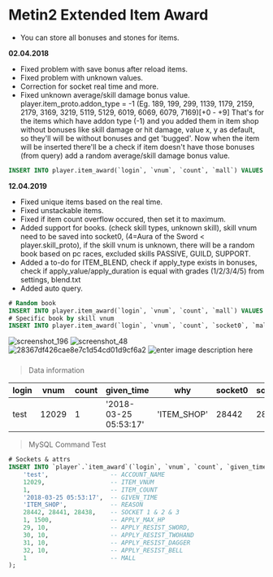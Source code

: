 
# Metin2 Extended Item Award
- You can store all bonuses and stones for items.

**02.04.2018**
- Fixed problem with save bonus after reload <cache> items.
- Fixed problem with unknown values.
- Correction for socket real time and more.
- Fixed unknown average/skill damage bonus value.
player.item_proto.addon_type = -1 (Eg. 189, 199, 299, 1139, 1179, 2159, 2179, 3169, 3219, 5119, 5129, 6019, 6069, 6079, 7169)[+0 - +9]
That's for the items which have addon type (-1) and you added them in item shop without bonuses like skill damage or hit damage,
value x, y as default, so they'll will be without bonuses and get 'bugged'.
Now when the item will be inserted there'll be a check if item doesn't have those bonuses (from query) add a random average/skill damage bonus value.
```sql
INSERT INTO player.item_award(`login`, `vnum`, `count`, `mall`) VALUES ('account', 189, 1, 1); 
```

**12.04.2019**
- Fixed unique items based on the real time.
- Fixed unstackable items.
- Fixed if item count overflow occured, then set it to maximum.
- Added support for books. (check skill types, unknown skill), skill vnum need to be saved into socket0, (4=Aura of the Sword < player.skill_proto), if the skill vnum is unknown, there will be a random book based on pc races, excluded skills PASSIVE, GUILD, SUPPORT.
- Added a to-do for ITEM_BLEND, check if apply_type exists in bonuses, check if apply_value/apply_duration is equal with grades (1/2/3/4/5) from settings, blend.txt
- Added auto query.
 
```sql
# Random book
INSERT INTO player.item_award(`login`, `vnum`, `count`, `mall`) VALUES ('account', 50300, 1, 1); 
# Specific book by skill vnum
INSERT INTO player.item_award(`login`, `vnum`, `count`, `socket0`, `mall`) VALUES ('account', 50300, 1, 4, 1);
```

![screenshot_196](https://user-images.githubusercontent.com/17238102/37860642-581cde84-2f32-11e8-9f1e-36cc2eef695d.png) ![screenshot_48](https://user-images.githubusercontent.com/17238102/38222896-611fc684-36f0-11e8-8535-26bf5fcef867.png)
![28367df426cae8e7c1d54cd01d9cf6a2](https://user-images.githubusercontent.com/17238102/38222908-7074939e-36f0-11e8-8d09-1027396185f9.gif) ![enter image description here](https://i.gyazo.com/5cf81572ee8fb081e9515634a3d65566.gif)

###

> Data information

| login		| vnum		| count		| given_time			| why			| socket0	| socket1	| socket2	| attrtype0	| attrvalue0	| attrtype1	| attrvalue1	| attrtype2	| attrvalue2	| attrtype3	| attrvalue3	| attrtype4	| attrvalue4	| attrtype5	| attrvalue5	| attrtype6	| attrvalue6	| mall	|
| ---      	| ---		| ---       | ------------------	| ---       	| ---		| ---		| ---		| ---		| ---			| ---		| ---			| ---		| ---			| ---		| ---			| ---		| ---			| ---		| ---			| ---		| ---			| ---	|
| test		| 12029		| 1 		| '2018-03-25 05:53:17'	| 'ITEM_SHOP' 	| 28442 	| 28441 	| 28438 	| 1 		| 1500 			| 29		| 10 			| 30 		| 10 			| 31		| 10			| 32		| 10			| 0			| 0				| 0			| 0 			| 1 	|

> MySQL Command Test
```sql
# Sockets & attrs
INSERT INTO `player`.`item_award`(`login`, `vnum`, `count`, `given_time`, `why`, `socket0`, `socket1`, `socket2`, `attrtype0`, `attrvalue0`, `attrtype1`, `attrvalue1`, `attrtype2`, `attrvalue2`, `attrtype3`, `attrvalue3`, `attrtype4`, `attrvalue4`, `mall`) VALUES (
	'test',                 -- ACCOUNT_NAME
	12029,                  -- ITEM_VNUM
	1,                      -- ITEM_COUNT
	'2018-03-25 05:53:17',  -- GIVEN_TIME
	'ITEM_SHOP',            -- REASON
	28442, 28441, 28438,    -- SOCKET 1 & 2 & 3
	1, 1500,                -- APPLY_MAX_HP
	29, 10,                 -- APPLY_RESIST_SWORD,
	30, 10,                 -- APPLY_RESIST_TWOHAND
	31, 10,                 -- APPLY_RESIST_DAGGER
	32, 10,                 -- APPLY_RESIST_BELL
	1                       -- MALL
);
```
